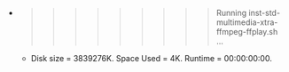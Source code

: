 * >>>>>>>>> Running inst-std-multimedia-xtra-ffmpeg-ffplay.sh ...
  * Disk size = 3839276K. Space Used = 4K. Runtime = 00:00:00:00.
